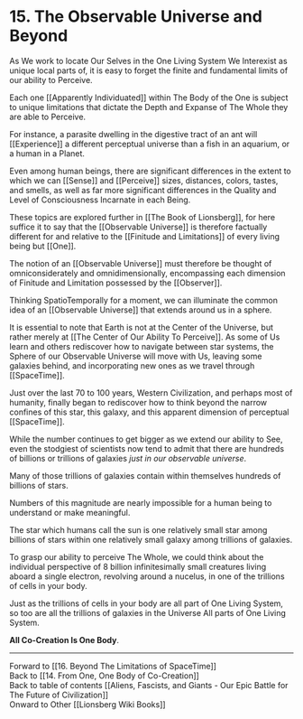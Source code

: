 # 15. The Observable Universe and Beyond

As We work to locate Our Selves in the One Living System We Interexist as unique local parts of, it is easy to forget the finite and fundamental limits of our ability to Perceive. 

Each one [[Apparently Individuated]] within The Body of the One is subject to unique limitations that dictate the Depth and Expanse of The Whole they are able to Perceive. 

For instance, a parasite dwelling in the digestive tract of an ant will [[Experience]] a different perceptual universe than a fish in an aquarium, or a human in a Planet. 

Even among human beings, there are significant differences in the extent to which we can [[Sense]] and [[Perceive]] sizes, distances, colors, tastes, and smells, as well as far more significant differences in the Quality and Level of Consciousness Incarnate in each Being.  

These topics are explored further in [[The Book of Lionsberg]], for here suffice it to say that the [[Observable Universe]] is therefore factually different for and relative to the [[Finitude and Limitations]] of every living being but [[One]]. 

The notion of an [[Observable Universe]] must therefore be thought of omniconsiderately and omnidimensionally, encompassing each dimension of Finitude and Limitation possessed by the [[Observer]].  

Thinking SpatioTemporally for a moment, we can illuminate the common idea of an [[Observable Universe]] that extends around us in a sphere. 

It is essential to note that Earth is not at the Center of the Universe, but rather merely at [[The Center of Our Ability To Perceive]]. As some of Us learn and others rediscover how to navigate between star systems, the Sphere of our Observable Universe will move with Us, leaving some galaxies behind, and incorporating new ones as we travel through [[SpaceTime]]. 

Just over the last 70 to 100 years, Western Civilization, and perhaps most of humanity, finally began to rediscover how to think beyond the narrow confines of this star, this galaxy, and this apparent dimension of perceptual [[SpaceTime]]. 

While the number continues to get bigger as we extend our ability to See, even the stodgiest of scientists now tend to admit that there are hundreds of billions or trillions of galaxies *just in our observable universe*. 

Many of those trillions of galaxies contain within themselves hundreds of billions of stars. 

Numbers of this magnitude are nearly impossible for a human being to understand or make meaningful. 

The star which humans call the sun is one relatively small star among billions of stars within one relatively small galaxy among trillions of galaxies. 

To grasp our ability to perceive The Whole, we could think about the individual perspective of 8 billion infinitesimally small creatures living aboard a single electron, revolving around a nucelus, in one of the trillions of cells in your body. 

Just as the trillions of cells in your body are all part of One Living System, so too are all the trillions of galaxies in the Universe All parts of One Living System. 

**All Co-Creation Is One Body**. 

___

Forward to [[16. Beyond The Limitations of SpaceTime]]      
Back to [[14. From One, One Body of Co-Creation]]      
Back to table of contents [[Aliens, Fascists, and Giants  - Our Epic Battle for The Future of Civilization]]  
Onward to Other [[Lionsberg Wiki Books]]  